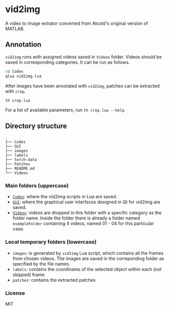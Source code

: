 # vid2img

A video to image extrator converted from Atcold's original version of MATLAB.

## Annotation

`vid2img` runs with assigned videos saved in `Videos` folder.
Videos should be saved in corresponding categories.
It can be run as follows.

```bash
cd Codes
qlua vid2img.lua
```

After images have been annotated with `vid2img`, patches can be extracted with `crop`.

```bash
th crop.lua
```

For a list of available parameters, run `th crop.lua --help`.

## Directory structure

```
.
├── Codes
├── GUI
├── images
├── labels
├── torch-data
├── Patches
├── README.md
└── Videos
```

### Main folders (uppercase)

 - [`Codes`](vid2img/Codes): where the vid2img scripts in Lua are saved.
 - [`GUI`](vid2img/GUI): where the graphical user interfaces designed in Qt for vid2img are saved.
 - [`Videos`](vid2img/Videos): videos are dropped in this folder with a specific category as the folder name.
Inside the folder there is already a folder named `exampleFolder` containing 4 videos, named 01 - 04 for this particular case.

### Local temporary folders (lowercase)

 - `images`: is generated by `vid2img` Lua script, which contains all the frames from chosen videos.
The images are saved in the correponding folder as specified by the file names.
 - `labels`: contains the coordinates of the selected object within each (not skipped) frame.
 - `patches`: contains the extracted patches


### License

MIT
